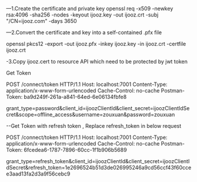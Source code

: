 
—1.Create the certificate and private key
openssl req -x509 -newkey rsa:4096 -sha256 -nodes -keyout ijooz.key -out ijooz.crt -subj "/CN=ijooz.com" -days 3650

—2.Convert the certificate and key into a self-contained .pfx file

openssl pkcs12 -export -out ijooz.pfx -inkey ijooz.key -in ijooz.crt -certfile ijooz.crt

-3.Copy ijooz.cert to resource API which need to be protected by jwt token


Get Token

POST /connect/token HTTP/1.1
Host: localhost:7001
Content-Type: application/x-www-form-urlencoded
Cache-Control: no-cache
Postman-Token: ba9d249f-261a-a841-64ed-6e06134fbfe8

grant_type=password&client_id=ijoozClientId&client_secret=ijoozClientIdSecret&scope=offline_access&username=zouxuan&password=zouxuan

--Get Token with refresh token , Replace refresh_token in below request

POST /connect/token HTTP/1.1
Host: localhost:7001
Content-Type: application/x-www-form-urlencoded
Cache-Control: no-cache
Postman-Token: 6fcedea6-1787-7896-60cc-1f1b906b5689

grant_type=refresh_token&client_id=ijoozClientId&client_secret=ijoozClientIdSecret&refresh_token=1e2696524b51d3de026995246a9cd56ccf43f60ccee3aad13fa2d3a9f56cebc9
